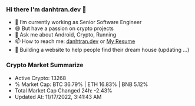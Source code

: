 ### Hi there I'm danhtran.dev 👋

- 🔭 I’m currently working as Senior Software Engineer
- 😄 But have a passion on crypto projects
- 💬 Ask me about Android, Crypto, Running 
- 📫 How to reach me: <a href="https://danhtran.dev" target="_blank">danhtran.dev</a> or <a href="Dan-Resume.pdf" target="_blank">My Resume</a>
- 🌱 Building a website to help people find their dream house (updating ...)

### Crypto Market Summarize
- Active Crypto: 13268
- % Market Cap: BTC 36.79% | ETH 16.83% | BNB 5.12%
- Total Market Cap Changed 24h: -2.43%
- Updated At: 11/17/2022, 3:41:43 AM
